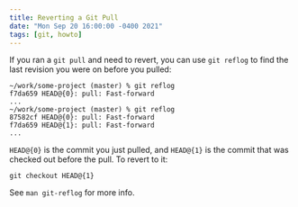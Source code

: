 ```yaml
---
title: Reverting a Git Pull
date: "Mon Sep 20 16:00:00 -0400 2021"
tags: [git, howto]
---
```


If you ran a `git pull` and need to revert, you can use `git reflog` to find
the last revision you were on before you pulled:

```
~/work/some-project (master) % git reflog
f7da659 HEAD@{0}: pull: Fast-forward
...
~/work/some-project (master) % git reflog
87582cf HEAD@{0}: pull: Fast-forward
f7da659 HEAD@{1}: pull: Fast-forward
...
```

`HEAD@{0}` is the commit you just pulled, and `HEAD@{1}` is the commit that
was checked out before the pull. To revert to it:

```
git checkout HEAD@{1}
```

See `man git-reflog` for more info.
